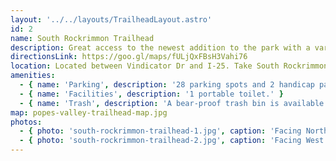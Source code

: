 ```yaml
---
layout: '../../layouts/TrailheadLayout.astro'
id: 2
name: South Rockrimmon Trailhead
description: Great access to the newest addition to the park with a variety of tails for all use cases.
directionsLink: https://goo.gl/maps/fULjQxFBsH3Vahi76
location: Located between Vindicator Dr and I-25. Take South Rockrimmon Boulevard to Ute Valley Trail.
amenities:
  - { name: 'Parking', description: '28 parking spots and 2 handicap parking spot available.' }
  - { name: 'Facilities', description: '1 portable toilet.' }
  - { name: 'Trash', description: 'A bear-proof trash bin is available for waste disposal.' }
map: popes-valley-trailhead-map.jpg
photos:
  - { photo: 'south-rockrimmon-trailhead-1.jpg', caption: 'Facing Northwest from Ute Valley Trail roundabout' }
  - { photo: 'south-rockrimmon-trailhead-2.jpg', caption: 'Facing West from Ute Valley Trail roundabout' }
---
```

